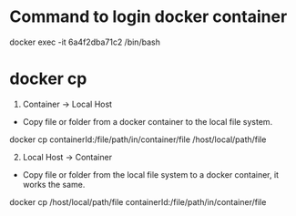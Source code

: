 # Command to login docker container
docker exec -it 6a4f2dba71c2 /bin/bash
# docker cp
1. Container -> Local Host
* Copy file or folder from a docker container to the local file system.

docker cp containerId:/file/path/in/container/file /host/local/path/file
  
2. Local Host -> Container
* Copy file or folder from the local file system to a docker container, it works the same.

docker cp /host/local/path/file containerId:/file/path/in/container/file
